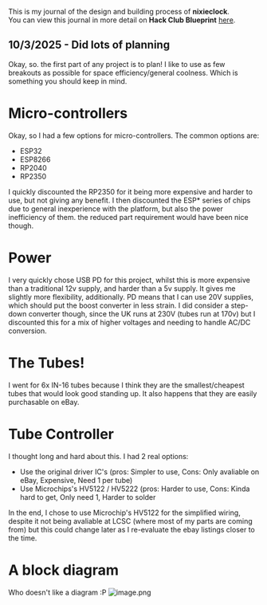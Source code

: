 <!--
  ===================    !!READ THIS NOTICE!!   ====================
  DO NOT edit this file manually. Your changes WILL BE OVERWRITTEN!
  This journal is auto generated and updated by Hack Club Blueprint.
  To edit this file, please edit your journal entries on Blueprint.
  ==================================================================
-->

This is my journal of the design and building process of **nixieclock**.  
You can view this journal in more detail on **Hack Club Blueprint** [here](https://blueprint.hackclub.com/projects/101).


## 10/3/2025 - Did lots of planning  

Okay, so. the first part of any project is to plan! I like to use as few breakouts as possible for space efficiency/general coolness. Which is something you should keep in mind.

# Micro-controllers
Okay, so I had a few options for micro-controllers. The common options are:
- ESP32
- ESP8266
- RP2040
- RP2350

I quickly discounted the RP2350 for it being more expensive and harder to use, but not giving any benefit. I then discounted the ESP\* series of chips due to general inexperience with the platform, but also the power inefficiency of them. the reduced part requirement would have been nice though.

# Power
I very quickly chose USB PD for this project, whilst this is more expensive than a traditional 12v supply, and harder than a 5v supply. It gives me slightly more flexibility, additionally. PD means that I can use 20V supplies, which should put the boost converter in less strain.
I did consider a step-down converter though, since the UK runs at 230V (tubes run at 170v) but I discounted this for a mix of higher voltages and needing to handle AC/DC conversion.

# The Tubes!
I went for 6x IN-16 tubes because I think they are the smallest/cheapest tubes that would look good standing up. It also happens that they are easily purchasable on eBay.

# Tube Controller
I thought long and hard about this. I had 2 real options:
- Use the original driver IC's (pros: Simpler to use, Cons: Only avaliable on eBay, Expensive, Need 1 per tube)
- Use Microchips's HV5122 / HV5222 (pros: Harder to use, Cons: Kinda hard to get, Only need 1, Harder to solder

In the end, I chose to use Microchip's HV5122 for the simplified wiring, despite it not being avaliable at LCSC (where most of my parts are coming from) but this could change later as I re-evaluate the ebay listings closer to the time.

# A block diagram
Who doesn't like a diagram :P
![image.png](https://blueprint.hackclub.com/user-attachments/blobs/redirect/eyJfcmFpbHMiOnsiZGF0YSI6MjM3LCJwdXIiOiJibG9iX2lkIn19--b9577817b0fae970d7104fd4274ce0365d2db253/image.png)
  

